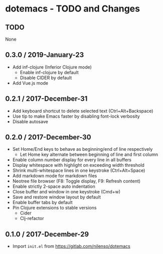 # dotemacs - TODO and Changes

## TODO

None

## 0.3.0 / 2019-January-23

- Add inf-clojure (Inferior Clojure mode)
  - Enable inf-clojure by default
  - Disable CIDER by default
- Add Vue.js mode


## 0.2.1 / 2017-December-31

- Add keyboard shortcut to delete selected text (Ctrl+Alt+Backspace)
- Use tip to make Emacs faster by disabling font-lock verbosity
- Disable autosave


## 0.2.0 / 2017-December-30

- Set Home/End keys to behave as beginning/end of line respectively
  - Let Home key alternate between beginning of line and first column
- Enable column number display for every line in all buffers
- Display whitespace with highlight on exceeding width threshold
- Shrink multi-whitespace lines in one keystroke (Ctrl+Alt+Space)
- Add markdown mode for markdown files
- Neotree file browser (F8: Toggle display, F9: Refresh content)
- Enable strictly 2-space auto indentation
- Close buffer and window in one keystroke (Cmd+w)
- Save and restore window layout by default
- Enable buffer tabs by default
- Pin Clojure extensions to stable versions
  - Cider
  - Clj-refactor


## 0.1.0 / 2017-December-29

- Import `init.el` from https://gitlab.com/nilenso/dotemacs
